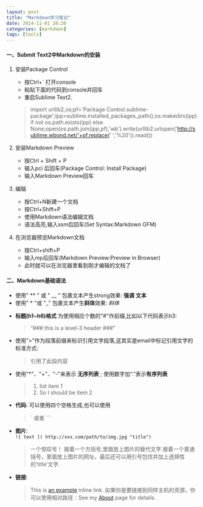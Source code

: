 ```yaml
---
layout: post
title: "Markdown学习笔记"
date: 2014-11-01 20:20
categories: [markdown]
tags: [tools]
---
```


#### 一、Submit Text2中Markdown的安装

1. 安装Package Control
   * 按Ctrl+\` 打开console
   * 粘贴下面的代码到console并回车
   * 重启Sublime Text2.
   
   > import urllib2,os;pf='Package Control.sublime-package';ipp=sublime.installed_packages_path();os.makedirs(ipp) if not os.path.exists(ipp) else None;open(os.path.join(ipp,pf),'wb').write(urllib2.urlopen('http://sublime.wbond.net/'+pf.replace(' ','%20')).read())
   
   
2. 安装Markdown Preview
   * 按Ctrl + Shift + P
   * 输入pci 后回车(Package Control: Install Package)
   * 输入Markdown Preview回车
3. 编辑
   * 按Ctrl+N新建一个文档
   * 按Ctrl+Shift+P
   * 使用Markdown语法编辑文档
   * 语法高亮,输入ssm后回车(Set Syntax:Markdown GFM)
4. 在浏览器预览Markdown文档
   * 按Ctrl+shift+P
   * 输入mp后回车(Markdown Preview:Preview in Browser)
   * 此时就可以在浏览器里看到刚才编辑的文档了


#### 二、Markdown基础语法

- 使用" \*\* " 或 " \__ " 包裹文本产生strong效果: **强调**    __文本__
- 使用" * "或 "_" 包裹文本产生**斜体**效果:  *斜体*      
* __标题(h1~h6)格式__ 为使用相应个数的"#"作前缀,比如以下代码表示h3:   

    >  “### this is a level-3 header ###”

* 使用">"作为段落前缀来标识引用文字段落,这其实是email中标记引用文字的标准方式:

    >  引用了此段内容

* 使用"*"、"+"、"-"来表示 __无序列表__ ; 使用数字加“.”表示**有序列表**

    >  1. list item 1    
    >  2. So I should be item 2

* **代码**:  可以使用四个空格生成,也可以使用
   >  \`   或者 ```
* **图片**:  
   `![ text ]( http://xxx.com/path/to/img.jpg "title")`
   > 一个惊叹号！
   > 接着一个方括号,里面放上图片的替代文字
   > 接着一个普通括号，里面放上图片的网址，最后还可以用引号包住并加上选择性的’title’文字.

* **链接**:

    >    This is [an example](http://example.com/ "Title") inline link.
         如果你是要链接到同样主机的资源，你可以使用相对路径：See my [About](/about/) page for details.